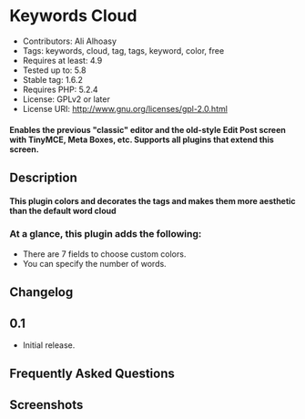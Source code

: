 
# Keywords Cloud
* Contributors: Ali Alhoasy
* Tags: keywords, cloud, tag, tags, keyword, color, free
* Requires at least: 4.9
* Tested up to: 5.8
* Stable tag: 1.6.2
* Requires PHP: 5.2.4
* License: GPLv2 or later
* License URI: http://www.gnu.org/licenses/gpl-2.0.html

#### Enables the previous "classic" editor and the old-style Edit Post screen with TinyMCE, Meta Boxes, etc. Supports all plugins that extend this screen.

## Description

#### This plugin colors and decorates the tags and makes them more aesthetic than the default word cloud

### At a glance, this plugin adds the following:

* There are 7 fields to choose custom colors.
* You can specify the number of words.

## Changelog 

## 0.1
* Initial release.

## Frequently Asked Questions

## Screenshots

